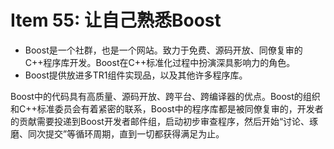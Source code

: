 # Item 55: 让自己熟悉Boost

* Boost是一个社群，也是一个网站。致力于免费、源码开放、同僚复审的C++程序库开发。Boost在C++标准化过程中扮演深具影响力的角色。
* Boost提供放进多TR1组件实现品，以及其他许多程序库。

Boost中的代码具有高质量、源码开放、跨平台、跨编译器的优点。Boost的组织和C++标准委员会有着紧密的联系，Boost中的程序库都是被同僚复审的，开发者的贡献需要投递到Boost开发者邮件组，启动初步审查程序，然后开始“讨论、琢磨、同次提交”等循环周期，直到一切都获得满足为止。

